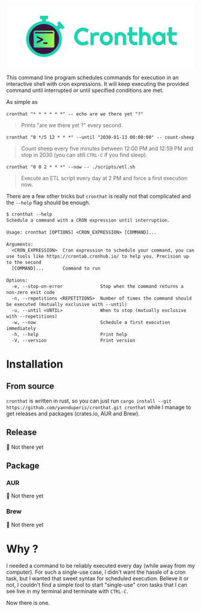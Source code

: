 ![Banner](./visual/banner.png)

This command line program schedules commands for execution in an interactive shell with cron expressions. It will keep
executing the provided command until interrupted or until specified conditions are met.

As simple as

`cronthat "* * * * * *" -- echo are we there yet "?"`
> Prints "are we there yet ?" every second.

`cronthat "0 */5 12 * * *" --until "2030-01-13 00:00:00" -- count-sheep`
> Count sheep every five minutes between 12:00 PM and 12:59 PM and stop in 2030 (you can still `CTRL-C` if you find sleep).

`cronthat "0 0 2 * * *" --now -- ./scripts/etl.sh`
> Execute an ETL script every day at 2 PM and force a first execution now.

There are a few other tricks but `cronthat` is really not that complicated and the `--help` flag should be enough.

```text
$ cronthat --help
Schedule a command with a CRON expression until interruption.

Usage: cronthat [OPTIONS] <CRON_EXPRESSION> [COMMAND]...

Arguments:
  <CRON_EXPRESSION>  Cron expression to schedule your command, you can use tools like https://crontab.cronhub.io/ to help you. Precision up to the second
  [COMMAND]...       Command to run

Options:
  -e, --stop-on-error              Stop when the command returns a non-zero exit code
  -n, --repetitions <REPETITIONS>  Number of times the command should be executed (mutually exclusive with --until)
  -u, --until <UNTIL>              When to stop (mutually exclusive with --repetitions)
  -w, --now                        Schedule a first execution immediately
  -h, --help                       Print help
  -V, --version                    Print version
```

# Installation

## From source

`cronthat` is written in rust, so you can just run `cargo install --git https://github.com/yannduperis/cronthat.git cronthat` 
while I manage to get releases and packages (crates.io, AUR and Brew).

## Release

🚧 Not there yet

## Package

### AUR

🚧 Not there yet

### Brew

🚧 Not there yet


# Why ?

I needed a command to be reliably executed every day (while away from my computer). For such a single-use case, I didn't 
want the hassle of a cron task, but I wanted that sweet syntax for scheduled execution. Believe it or not, I couldn't
find a simple tool to start "single-use" cron tasks that I can see live in my terminal and terminate with 
`CTRL-C`. 

Now there is one.